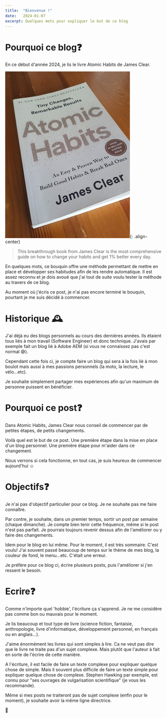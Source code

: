 ```yaml
---
title:  "Bienvenue !"
date:   2024-01-07
excerpt: Quelques mots pour expliquer le but de ce blog
---
```


# Pourquoi ce blog❓

En ce début d'année 2024, je lis le livre Atomic Habits de James Clear.

![atomic habits](/assets/atomic_habits.jpg){: .align-center}

> This breakthrough book from James Clear is the most comprehensive guide on how to change your habits and get 1% better every day.

En quelques mots, ce bouquin offre une méthode permettant de mettre en place
et développer ses habitudes afin de les rendre automatique. Il est assez 
reconnu et je dois avoué que j'ai tout de suite voulu tester la méthode au travers
de ce blog.

Au moment où j'écris ce post, je n'ai pas encore terminé le bouquin, pourtant
je me suis décidé à commencer.

# Historique 🕰️

J'ai déjà eu des blogs personnels au cours des dernières années. Ils étaient
tous liés à mon travail (Software Engineer) et donc technique. J'avais par exemple
fait un blog lié à Adobe AEM (si vous ne connaissez pas c'est normal 😅).

Cependant cette fois ci, je compte faire un blog qui sera à la fois lié à mon
boulot mais aussi à mes passions personnels (la moto, la lecture, le vélo...etc).

Je souhaite simplement partager mes expériences afin qu'un maximum de personne puissent
en bénéficier.

# Pourquoi ce post❓

Dans Atomic Habits, James Clear nous conseil de commencer par de petites étapes, 
de petits changements.

Voilà quel est le but de ce post. Une première étape dans la mise en place d'un blog personnel.
Une première étape pour m'aider dans ce changement. 

Nous verrons si cela fonctionne, en tout cas, je suis heureux de commencer aujourd'hui ☺️

# Objectifs❓

Je n'ai pas d'objectif particulier pour ce blog. Je ne souhaite pas me faire connaître.

Par contre, je souhaite, dans un premier temps, sortir un post par semaine (chaque dimanche).
Je compte bien tenir cette fréquence, même si le post n'est pas parfait. Je pourrais
toujours revenir dessus afin de l'améliorer ou y faire des changements.

Idem pour le blog en lui même. Pour le moment, il est très sommaire. C'est voulu!
J'ai souvent passé beaucoup de temps sur le thème de mes blog, la couleur de fond,
le menu...etc. C'était une erreur. 

Je préfère pour ce blog ci, écrire plusieurs posts, puis l'améliorer si j'en ressent le besoin.

# Ecrire❓

Comme n'importe quel 'hobbie', l'écriture ça s'apprend. Je ne me considère pas comme
bon ou mauvais pour le moment.

Je lis beaucoup et tout type de livre (science fiction, fantaisie, anthropologie,
livre d'informatique, développement personnel, en français ou en anglais...).

J'aime énormément les livres qui sont simples à lire. Ca ne veut pas dire que le livre
ne traite pas d'un sujet complexe. Mais plutôt que l'auteur à fait en sorte
de l'écrire de cette manière. 

A l'écriture, il est facile de faire un texte complexe pour expliquer quelque chose de simple.
Mais il souvent plus difficile de faire un texte simple pour expliquer quelque chose de complexe.
Stephen Hawking par exemple, est connu pour "ses ouvrages de vulgarisation scientifique"
(je vous les recommande).

Même si mes posts ne traiteront pas de sujet complexe (enfin pour le moment), je souhaite
avoir la même ligne directrice.

👋
